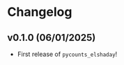 # Changelog

<!--next-version-placeholder-->

## v0.1.0 (06/01/2025)

- First release of `pycounts_elshaday`!